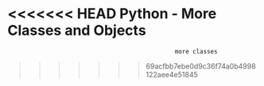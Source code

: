 <<<<<<< HEAD
                                                                    Python - More Classes and Objects
=======
                                                   more classes
>>>>>>> 69acfbb7ebe0d9c36f74a0b4998122aee4e51845
